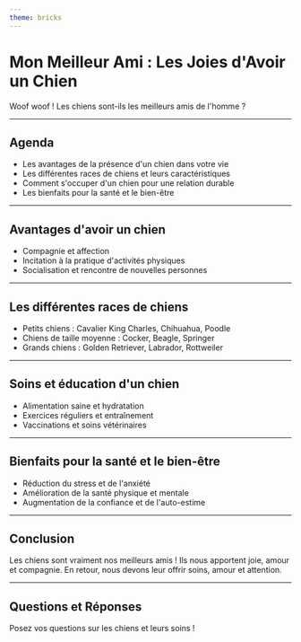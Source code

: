 ```yaml
---
theme: bricks
---
```


# Mon Meilleur Ami : Les Joies d'Avoir un Chien

Woof woof ! Les chiens sont-ils les meilleurs amis de l'homme ?

---

## Agenda

* Les avantages de la présence d'un chien dans votre vie
* Les différentes races de chiens et leurs caractéristiques
* Comment s'occuper d'un chien pour une relation durable
* Les bienfaits pour la santé et le bien-être

---

## Avantages d'avoir un chien

* Compagnie et affection
* Incitation à la pratique d'activités physiques
* Socialisation et rencontre de nouvelles personnes

---

## Les différentes races de chiens

* Petits chiens : Cavalier King Charles, Chihuahua, Poodle
* Chiens de taille moyenne : Cocker, Beagle, Springer
* Grands chiens : Golden Retriever, Labrador, Rottweiler

---

## Soins et éducation d'un chien

* Alimentation saine et hydratation
* Exercices réguliers et entraînement
* Vaccinations et soins vétérinaires

---

## Bienfaits pour la santé et le bien-être

* Réduction du stress et de l'anxiété
* Amélioration de la santé physique et mentale
* Augmentation de la confiance et de l'auto-estime

---

## Conclusion

Les chiens sont vraiment nos meilleurs amis ! Ils nous apportent joie, amour et compagnie. En retour, nous devons leur offrir soins, amour et attention.

---

## Questions et Réponses

Posez vos questions sur les chiens et leurs soins !
